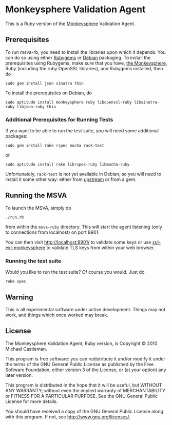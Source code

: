 Monkeysphere Validation Agent
=============================

This is a Ruby version of the [Monkeysphere](http://web.monkeysphere.info/)
Validation Agent.

Prerequisites
-------------

To run msva-rb, you need to install the libraries upon which it
depends. You can do so using either [Rubygems](http://rubygems.org) or
[Debian](http://www.debian.org/) packaging. To install the
prerequisites using Rubygems, make sure that you have, [the
Monkeysphere](http://web.monkeysphere.info/), Ruby (including the ruby
OpenSSL libraries), and Rubygems installed, then do

    sudo gem install json sinatra thin

To install the prerequisites on Debian, do

    sudo aptitude install monkeysphere ruby libopenssl-ruby libsinatra-ruby libjson-ruby thin

### Additional Prerequisites for Running Tests

If you want to be able to run the test suite, you will need some
additional packages:

    sudo gem install rake rspec mocha rack-test

or

    sudo aptitude install rake librspec-ruby libmocha-ruby

Unfortunately, `rack-test` is not yet available in Debian, so you will
need to install it some other way: either from
[upstream](http://github.com/brynary/rack-test) or from a gem.


Running the MSVA
----------------

To launch the MSVA, simply do

    ./run.rb

from within the `msva-ruby` directory. This will start the agent
listening (only to connections from localhost) on port 8901.

You can then visit <http://localhost:8901/> to validate some keys or use
[xul-ext-monkeysphere](http://github.com/mlc/xul-ext-monkeysphere) to
validate TLS keys from within your web browser.

### Running the test suite

Would you like to run the test suite? Of course you would. Just do

    rake spec

Warning
-------

This is all experimental software under active development. Things may
not work, and things which once worked may break.


License
-------

The Monkeysphere Validation Agent, Ruby version, is Copyright © 2010
Michael Castleman.

This program is free software: you can redistribute it and/or modify
it under the terms of the GNU General Public License as published by
the Free Software Foundation, either version 3 of the License, or (at
your option) any later version.

This program is distributed in the hope that it will be useful, but
WITHOUT ANY WARRANTY; without even the implied warranty of
MERCHANTABILITY or FITNESS FOR A PARTICULAR PURPOSE.  See the GNU
General Public License for more details.

You should have received a copy of the GNU General Public License
along with this program.  If not, see <http://www.gnu.org/licenses/>.
